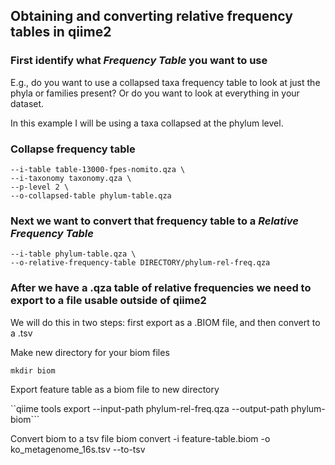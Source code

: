 ## Obtaining and converting relative frequency tables in qiime2


### First identify what *Frequency Table* you want to use
E.g., do you want to use a collapsed taxa frequency table to look at just the phyla or families present? Or do you want to look at everything in your dataset.

In this example I will be using a taxa collapsed at the phylum level.

### Collapse frequency table

```qiime taxa collapse \
--i-table table-13000-fpes-nomito.qza \
--i-taxonomy taxonomy.qza \
--p-level 2 \
--o-collapsed-table phylum-table.qza
```

### Next we want to convert that frequency table to a *Relative Frequency Table*


```qiime feature-table relative-frequency \
--i-table phylum-table.qza \
--o-relative-frequency-table DIRECTORY/phylum-rel-freq.qza 
```

### After we have a .qza table of relative frequencies we need to export to a file usable outside of qiime2

We will do this in two steps: first export as a .BIOM file, and then convert to a .tsv

Make new directory for your biom files

`mkdir biom`

Export feature table as a biom file to new directory

``qiime tools export --input-path phylum-rel-freq.qza --output-path phylum-biom```


Convert biom to a tsv file
biom convert -i feature-table.biom -o ko_metagenome_16s.tsv --to-tsv

